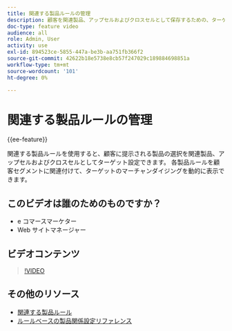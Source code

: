 ```yaml
---
title: 関連する製品ルールの管理
description: 顧客を関連製品、アップセルおよびクロスセルとして保存するための、ターゲットを絞り込んだ選択した製品の表示方法について説明します。
doc-type: feature video
audience: all
role: Admin, User
activity: use
exl-id: 894523ce-5855-447a-be3b-aa751fb366f2
source-git-commit: 42622b18e5738e8cb57f247029c189884698851a
workflow-type: tm+mt
source-wordcount: '101'
ht-degree: 0%

---
```


# 関連する製品ルールの管理

{{ee-feature}}

関連する製品ルールを使用すると、顧客に提示される製品の選択を関連製品、アップセルおよびクロスセルとしてターゲット設定できます。 各製品ルールを顧客セグメントに関連付けて、ターゲットのマーチャンダイジングを動的に表示できます。

## このビデオは誰のためのものですか？

- e コマースマーケター
- Web サイトマネージャー

## ビデオコンテンツ

>[!VIDEO](https://video.tv.adobe.com/v/343837?quality=12&learn=on)

## その他のリソース

- [関連する製品ルール](https://docs.magento.com/user-guide/marketing/product-related-rules.html)
- [ルールベースの製品関係設定リファレンス](https://docs.magento.com/user-guide/configuration/catalog/catalog.html#rule-based-product-relations)
